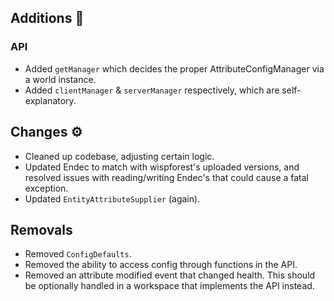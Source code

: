 ## Additions 💫

### API
- Added `getManager` which decides the proper AttributeConfigManager via a world instance.
- Added `clientManager` & `serverManager` respectively, which are self-explanatory.
## Changes ⚙️
- Cleaned up codebase, adjusting certain logic.
- Updated Endec to match with wispforest's uploaded versions, and resolved issues with reading/writing Endec's that could cause a fatal exception.
- Updated `EntityAttributeSupplier` (again).
## Removals
- Removed `ConfigDefaults`.
- Removed the ability to access config through functions in the API.
- Removed an attribute modified event that changed health. This should be optionally handled in a workspace that implements the API instead.